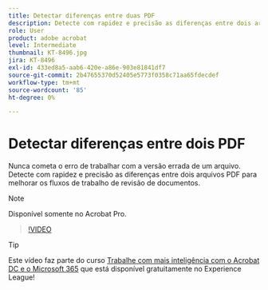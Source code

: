 ```yaml
---
title: Detectar diferenças entre duas PDF
description: Detecte com rapidez e precisão as diferenças entre dois arquivos PDF para melhorar os fluxos de trabalho de revisão de documentos
role: User
product: adobe acrobat
level: Intermediate
thumbnail: KT-8496.jpg
jira: KT-8496
exl-id: 433ed8a5-aab6-420e-a86e-903e81841df7
source-git-commit: 2b47655370d52405e5773f0358c71aa65fdecdef
workflow-type: tm+mt
source-wordcount: '85'
ht-degree: 0%

---
```


# Detectar diferenças entre dois PDF

Nunca cometa o erro de trabalhar com a versão errada de um arquivo. Detecte com rapidez e precisão as diferenças entre dois arquivos PDF para melhorar os fluxos de trabalho de revisão de documentos.

>[!NOTE]
>
>Disponível somente no Acrobat Pro.

>[!VIDEO](https://video.tv.adobe.com/v/337211?quality=12&learn=on&hidetitle=true)

>[!TIP]
>
>Este vídeo faz parte do curso [Trabalhe com mais inteligência com o Acrobat DC e o Microsoft 365](https://experienceleague.adobe.com/?recommended=Acrobat-U-1-2021.microsoft365) que está disponível gratuitamente no Experience League!
